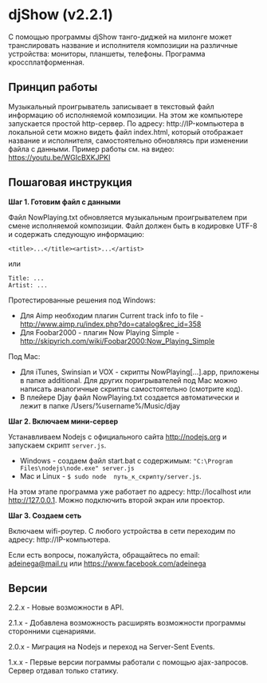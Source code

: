 # djShow (v2.2.1)

С помощью программы djShow танго-диджей на милонге может транслировать название и исполнителя композиции на различные устройства: мониторы, планшеты, телефоны. Программа кроссплатформенная.

## Принцип работы

Музыкальный проигрыватель записывает в текстовый файл информацию об исполняемой композиции. На этом же компьютере запускается простой http-сервер. По адресу: http://IP-компьютера в локальной сети можно видеть файл index.html, который отображает название и исполнителя, самостоятельно обновляясь при изменении файла с данными. Пример работы см. на видео: https://youtu.be/WGIcBXKJPKI


## Пошаговая инструкция

**Шаг 1. Готовим файл с данными**

Файл NowPlaying.txt обновляется музыкальным проигрывателем при смене исполняемой композиции. Файл должен быть в кодировке UTF-8 и содержать следующую информацию:

    <title>...</title><artist>...</artist>
или

    Title: ...
    Artist: ...

Протестированные решения под Windows:
- Для Aimp необходим плагин Current track info to file - http://www.aimp.ru/index.php?do=catalog&rec_id=358
- Для Foobar2000 - плагин Now Playing Simple - http://skipyrich.com/wiki/Foobar2000:Now_Playing_Simple

Под Mac:
- Для iTunes, Swinsian и VOX - скрипты NowPlaying[...].app, приложены в папке additional. Для других поригрывателей под Mac можно написать аналогичные скрипты самостоятельно (смотрите код).
- В плейере Djay файл NowPlaying.txt создается автоматически и лежит в папке /Users/%username%/Music/djay

**Шаг 2. Включаем мини-сервер**

Устанавливаем Nodejs с официального сайта http://nodejs.org и запускаем скрипт `server.js`.
- Windows - создаем файл start.bat с содержимым: `"C:\Program Files\nodejs\node.exe" server.js`
- Mac и Linux - `$ sudo node  путь_к_скрипту/server.js`.

На этом этапе программа уже работает по адресу: http://localhost или http://127.0.0.1. Можно подключить второй экран или проектор.

**Шаг 3. Создаем сеть**

Включаем wifi-роутер. С любого устройства в сети переходим по адресу: http://IP-компьютера.

Если есть вопросы, пожалуйста, обращайтесь по email: adeinega@mail.ru или https://www.facebook.com/adeinega


## Версии

2.2.x - Новые возможности в API.

2.1.x - Добавлена возможность расширять возможности программы сторонними сценариями.

2.0.x - Миграция на Nodejs и переход на Server-Sent Events.

1.x.x - Первые версии пограммы работали с помощью ajax-запросов. Сервер отдавал только статику.